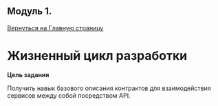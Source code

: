 ## Модуль 1.
[Вернуться на Главную страницу](../README.MD)
# Жизненный цикл разработки

**Цель задания**

Получить навык базового описания контрактов для взаимодействия сервисов между собой посредством API.